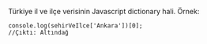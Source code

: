 Türkiye il ve ilçe verisinin Javascript dictionary hali.
Örnek:
```
console.log(sehirVeIlce['Ankara'])[0];
//Çıktı: Altındağ
```
